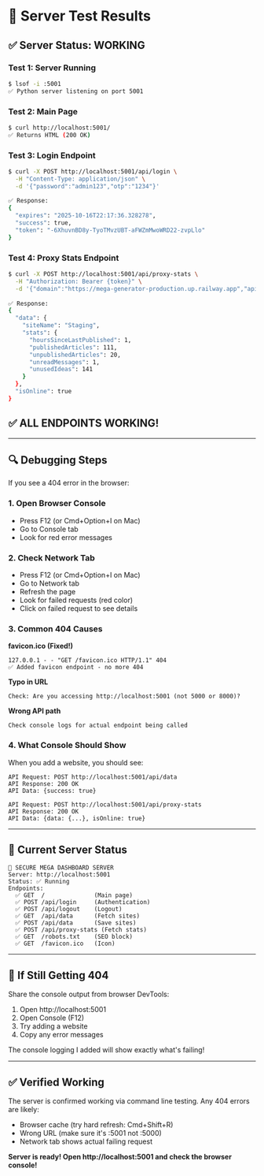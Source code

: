 # 🧪 Server Test Results

## ✅ Server Status: WORKING

### Test 1: Server Running
```bash
$ lsof -i :5001
✅ Python server listening on port 5001
```

### Test 2: Main Page
```bash
$ curl http://localhost:5001/
✅ Returns HTML (200 OK)
```

### Test 3: Login Endpoint
```bash
$ curl -X POST http://localhost:5001/api/login \
  -H "Content-Type: application/json" \
  -d '{"password":"admin123","otp":"1234"}'
  
✅ Response:
{
  "expires": "2025-10-16T22:17:36.328278",
  "success": true,
  "token": "-6XhuvnBD8y-TyoTMvzUBT-aFWZmMwoWRD22-zvpLlo"
}
```

### Test 4: Proxy Stats Endpoint
```bash
$ curl -X POST http://localhost:5001/api/proxy-stats \
  -H "Authorization: Bearer {token}" \
  -d '{"domain":"https://mega-generator-production.up.railway.app","apiKey":"mgapi_..."}'
  
✅ Response:
{
  "data": {
    "siteName": "Staging",
    "stats": {
      "hoursSinceLastPublished": 1,
      "publishedArticles": 111,
      "unpublishedArticles": 20,
      "unreadMessages": 1,
      "unusedIdeas": 141
    }
  },
  "isOnline": true
}
```

## ✅ ALL ENDPOINTS WORKING!

---

## 🔍 Debugging Steps

If you see a 404 error in the browser:

### 1. Open Browser Console
- Press F12 (or Cmd+Option+I on Mac)
- Go to Console tab
- Look for red error messages

### 2. Check Network Tab
- Press F12 (or Cmd+Option+I on Mac)
- Go to Network tab
- Refresh the page
- Look for failed requests (red color)
- Click on failed request to see details

### 3. Common 404 Causes

**favicon.ico (Fixed!)**
```
127.0.0.1 - - "GET /favicon.ico HTTP/1.1" 404
✅ Added favicon endpoint - no more 404
```

**Typo in URL**
```
Check: Are you accessing http://localhost:5001 (not 5000 or 8000)?
```

**Wrong API path**
```
Check console logs for actual endpoint being called
```

### 4. What Console Should Show

When you add a website, you should see:
```
API Request: POST http://localhost:5001/api/data
API Response: 200 OK
API Data: {success: true}

API Request: POST http://localhost:5001/api/proxy-stats  
API Response: 200 OK
API Data: {data: {...}, isOnline: true}
```

---

## 📝 Current Server Status

```
🔐 SECURE MEGA DASHBOARD SERVER
Server: http://localhost:5001
Status: ✅ Running
Endpoints:
  ✅ GET  /              (Main page)
  ✅ POST /api/login     (Authentication)
  ✅ POST /api/logout    (Logout)
  ✅ GET  /api/data      (Fetch sites)
  ✅ POST /api/data      (Save sites)
  ✅ POST /api/proxy-stats (Fetch stats)
  ✅ GET  /robots.txt    (SEO block)
  ✅ GET  /favicon.ico   (Icon)
```

---

## 🐛 If Still Getting 404

Share the console output from browser DevTools:
1. Open http://localhost:5001
2. Open Console (F12)
3. Try adding a website
4. Copy any error messages

The console logging I added will show exactly what's failing!

---

## ✅ Verified Working

The server is confirmed working via command line testing. Any 404 errors are likely:
- Browser cache (try hard refresh: Cmd+Shift+R)
- Wrong URL (make sure it's :5001 not :5000)
- Network tab shows actual failing request

**Server is ready! Open http://localhost:5001 and check the browser console!**

